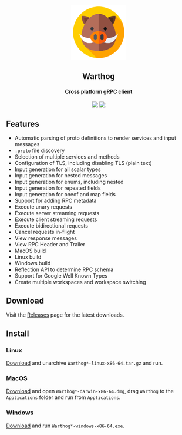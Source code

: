 <p align="center">
<img src="resources/icons/app.png" style="width:150px" width="150" alt="Warthog" />
<h2 align="center">Warthog</h2>
<h4 align="center">Cross platform gRPC client</h4>
</p>
<p align="center">
<a href="https://goreportcard.com/report/github.com/forest33/warthog"><img src="https://goreportcard.com/badge/github.com/forest33/warthog"/></a>
<img src="https://img.shields.io/github/go-mod/go-version/forest33/warthog?style=flat-square"/>
</p>


## Features

- Automatic parsing of proto definitions to render services and input messages
- `.proto` file discovery
- Selection of multiple services and methods
- Configuration of TLS, including disabling TLS (plain text)
- Input generation for all scalar types
- Input generation for nested messages
- Input generation for enums, including nested
- Input generation for repeated fields
- Input generation for oneof and map fields
- Support for adding RPC metadata
- Execute unary requests
- Execute server streaming requests
- Execute client streaming requests
- Execute bidirectional requests
- Cancel requests in-flight
- View response messages
- View RPC Header and Trailer
- MacOS build
- Linux build
- Windows build
- Reflection API to determine RPC schema
- Support for Google Well Known Types
- Create multiple workspaces and workspace switching

## Download

Visit the [Releases](https://github.com/Forest33/warthog/releases) page for the latest downloads.

## Install

### Linux

[Download](https://github.com/Forest33/warthog/releases) and unarchive `Warthog*-linux-x86-64.tar.gz` and run.

### MacOS

[Download](https://github.com/Forest33/warthog/releases) and open `Warthog*-darwin-x86-64.dmg`, drag `Warthog` to the `Applications` folder and run from `Applications`.

### Windows

[Download](https://github.com/Forest33/warthog/releases) and run `Warthog*-windows-x86-64.exe`.